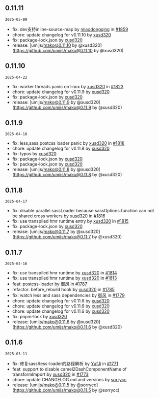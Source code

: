 ## 0.11.11

`2025-05-09`

- fix: dev支持inline-source-map by [miaodongqing](https://github.com/miaodongqing) in [#1859](https://github.com/umijs/mako/pull/1859)
- chore: update changelog for v0.11.10 by [xusd320](https://github.com/xusd320)
- fix: package-lock.json by [xusd320](https://github.com/xusd320)
- release: [umijs/mako@0.11.10 by @xusd320](https://github.com/umijs/mako@0.11.10 by @xusd320)


## 0.11.10

`2025-04-22`

- fix: worker threads panic on linux by [xusd320](https://github.com/xusd320) in [#1823](https://github.com/umijs/mako/pull/1823)
- chore: update changelog for v0.11.9 by [xusd320](https://github.com/xusd320)
- fix: package-lock.json by [xusd320](https://github.com/xusd320)
- release: [umijs/mako@0.11.9 by @xusd320](https://github.com/umijs/mako@0.11.9 by @xusd320)


## 0.11.9

`2025-04-18`

- fix: less,sass,postcss loader panic by [xusd320](https://github.com/xusd320) in [#1818](https://github.com/umijs/mako/pull/1818)
- chore: update changelog for v0.11.8 by [xusd320](https://github.com/xusd320)
- fix: typos by [xusd320](https://github.com/xusd320)
- fix: package-lock.json by [xusd320](https://github.com/xusd320)
- fix: package-lock.json by [xusd320](https://github.com/xusd320)
- release: [umijs/mako@0.11.8 by @xusd320](https://github.com/umijs/mako@0.11.8 by @xusd320)


## 0.11.8

`2025-04-17`

- fix: disable parallel sassLoader because sassOptions.function can not be shared cross workers by [xusd320](https://github.com/xusd320) in [#1816](https://github.com/umijs/mako/pull/1816)
- fix: use transpiled hmr runtime entry by [xusd320](https://github.com/xusd320) in [#1815](https://github.com/umijs/mako/pull/1815)
- fix: package-lock.json by [xusd320](https://github.com/xusd320)
- release: [umijs/mako@0.11.7 by @xusd320](https://github.com/umijs/mako@0.11.7 by @xusd320)


## 0.11.7

`2025-04-16`

- fix: use transpiled hmr runtime by [xusd320](https://github.com/xusd320) in [#1814](https://github.com/umijs/mako/pull/1814)
- fix: use transpiled hmr runtime by [xusd320](https://github.com/xusd320) in [#1813](https://github.com/umijs/mako/pull/1813)
- feat: postcss-loader by [御风](https://github.com/御风) in [#1787](https://github.com/umijs/mako/pull/1787)
- refactor: before_rebuild hook by [xusd320](https://github.com/xusd320) in [#1785](https://github.com/umijs/mako/pull/1785)
- fix: watch less and sass dependencies by [御风](https://github.com/御风) in [#1779](https://github.com/umijs/mako/pull/1779)
- chore: update changelog for v0.11.6 by [xusd320](https://github.com/xusd320)
- chore: update changelog for v0.11.6 by [xusd320](https://github.com/xusd320)
- chore: update changelog for v0.11.6 by [xusd320](https://github.com/xusd320)
- fix: pnpm-lock by [xusd320](https://github.com/xusd320)
- release: [umijs/mako@0.11.6 by @xusd320](https://github.com/umijs/mako@0.11.6 by @xusd320)


## 0.11.6

`2025-03-11`

- fix: 修复sass/less-loader的路径解析 by [YufJi](https://github.com/YufJi) in [#1771](https://github.com/umijs/mako/pull/1771)
- feat: support to disable camel2DashComponentName of transformImport by [xusd320](https://github.com/xusd320) in [#1773](https://github.com/umijs/mako/pull/1773)
- chore: update CHANGELOG.md and versions by [sorrycc](https://github.com/sorrycc)
- release: [umijs/mako@0.11.5 by @sorrycc](https://github.com/umijs/mako@0.11.5 by @sorrycc)



